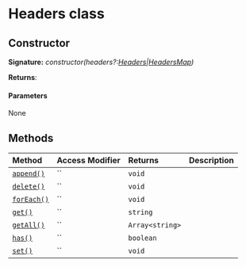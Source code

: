 # Headers class










## Constructor


**Signature:** _constructor(headers?:[Headers](../whatwg-fetch.api/class/headers.md)|[HeadersMap](../whatwg-fetch.api/interface/headersmap.md))_

**Returns**: 



#### Parameters
None





## Methods

| Method	   | Access Modifier | Returns	| Description|
|:-------------|:----|:-------|:-----------|
|[`append()`](append-headers.md)     | `` | `void` |  |
|[`delete()`](delete-headers.md)     | `` | `void` |  |
|[`forEach()`](foreach-headers.md)     | `` | `void` |  |
|[`get()`](get-headers.md)     | `` | `string` |  |
|[`getAll()`](getall-headers.md)     | `` | `Array<string>` |  |
|[`has()`](has-headers.md)     | `` | `boolean` |  |
|[`set()`](set-headers.md)     | `` | `void` |  |





